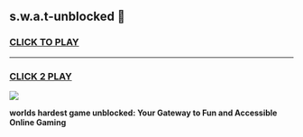 
## s.w.a.t-unblocked 👋
<h3>
<a href="https://premium.freeplayer.one?title=s.w.a.t-unblocked&ref=14F">CLICK TO PLAY</a></h3>
<hr>

<h3>
<a href="https://premium.freeplayer.one?title=s.w.a.t-unblocked&ref=14F">CLICK 2 PLAY</a>
  
</h3>

<a href="https://premium.freeplayer.one?title=s.w.a.t-unblocked&ref=12F/"><img src="https://clearcache.store/games.png"></a>


**worlds hardest game unblocked: Your Gateway to Fun and Accessible Online Gaming**
